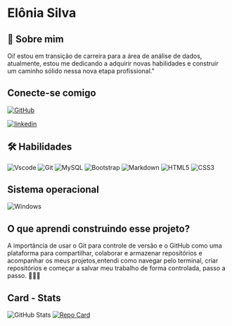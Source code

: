 
# Elônia Silva




## 🚀 Sobre mim

Oi! estou em transição de carreira para a área de análise de dados, atualmente, estou me dedicando a adquirir novas habilidades e construir um caminho sólido nessa nova etapa profissional."

## Conecte-se comigo


[![GitHub](https://img.shields.io/badge/GitHub-000?style=for-the-badge&logo=github&logoColor=30A3DC)](https://github.com/Eloniam)

[![linkedin](https://img.shields.io/badge/linkedin-0A66C2?style=for-the-badge&logo=linkedin&logoColor=white)](https://www.linkedin.com/in/el%C3%B4nia-silva-202328/)


## 🛠 Habilidades

![Vscode](https://img.shields.io/badge/Vscode-007ACC?style=for-the-badge&logo=visual-studio-code&logoColor=white)
![Git](https://img.shields.io/badge/GIT-E44C30?style=for-the-badge&logo=git&logoColor=white)
![MySQL](https://img.shields.io/badge/MySQL-00000F?style=for-the-badge&logo=mysql&logoColor=white)
![Bootstrap](https://img.shields.io/badge/-boostrap-0D1117?style=for-the-badge&logo=bootstrap&labelColor=0D1117)
![Markdown](https://img.shields.io/badge/Markdown-000?style=for-the-badge&logo=markdown)
![HTML5](https://img.shields.io/badge/HTML5-E34F26?style=for-the-badge&logo=html5&logoColor=white)
![CSS3](https://img.shields.io/badge/CSS3-1572B6?style=for-the-badge&logo=css3&logoColor=white)


## Sistema operacional
![Windows](https://img.shields.io/badge/Windows-000?style=for-the-badge&logo=windows&logoColor=2CA5E0)


## O que aprendi construindo esse projeto? 
 A importância de usar o Git para controle de versão e o GitHub como uma plataforma para compartilhar, colaborar e armazenar repositórios e acompanhar os meus projetos,entendi como navegar pelo terminal, criar repositórios e começar a salvar meu trabalho de forma controlada, passo a passo. 
  🧑🏽‍💻


## Card - Stats
![GitHub Stats](https://github-readme-stats.vercel.app/api?username=Eloniam&theme=transparent&bg_color=000&border_color=30A3DC&show_icons=true&icon_color=30A3DC&title_color=E95d8&text_color=FFF)
[![Repo Card](https://github-readme-stats.vercel.app/api/pin/?username=Eloniam&repo=dio-lab-open-source&bg_color=000&border_color=30A3DC&show_icons=true&icon_color=30A3DC&title_color=E94D5F&text_color=FFF)](https://github.com/SEUUSERNAME/SEUREPOSITORIO)

